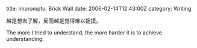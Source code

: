 title: Impromptu: Brick Wall
date: 2006-02-14T12:43:00Z
category: Writing

越是想去了解，反而越是觉得难以捉摸。

The more I tried to understand, the more harder it is to achieve understanding.
